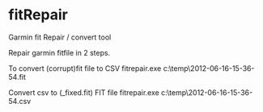 fitRepair
=========

Garmin fit Repair / convert tool

Repair garmin fitfile in 2 steps.

To convert (corrupt)fit file to CSV
fitrepair.exe c:\temp\2012-06-16-15-36-54.fit

Convert csv to (_fixed.fit) FIT  file
fitrepair.exe c:\temp\2012-06-16-15-36-54.csv


